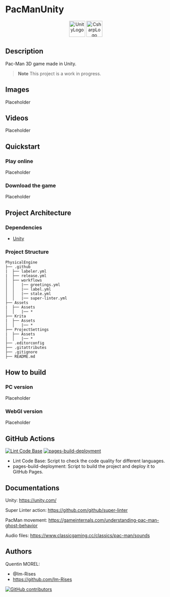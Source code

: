 # PacManUnity

<div align="center">
    <img src="https://img.shields.io/badge/Unity-100000?style=for-the-badge&logo=unity&logoColor=white" alt="UnityLogo" style="height: 50px"/>
    <img src="https://img.shields.io/badge/C%23-239120?style=for-the-badge&logo=c-sharp&logoColor=white" alt="CsharpLogo" style="height: 50px"/>
</div>

## Description

Pac-Man 3D game made in Unity.

> **Note**
> This project is a work in progress.

## Images

Placeholder

## Videos

Placeholder

## Quickstart

### Play online

Placeholder

### Download the game

Placeholder

## Project Architecture

### Dependencies

- [Unity](https://unity.com/)

### Project Structure

~~~
PhysicalEngine
├── .github
|  ├── labeler.yml
|  ├── release.yml
│  ├── workflows
│  │   |── greetings.yml
│  │   |── label.yml
│  │   |── stale.yml
│  │   |── super-linter.yml
├── Assets
|  ├── Assets
│  │   |── *
├── Krita
|  ├── Assets
│  │   |── *
├── ProjectSettings
|  ├── Assets
│  │   |── *
├── .editorconfig
├── .gitattributes
├── .gitignore
├── README.md
~~~

## How to build

### PC version

Placeholder

### WebGl version

Placeholder

## GitHub Actions

[![Lint Code Base](https://github.com/Im-Rises/PacManUnity/actions/workflows/super-linter.yml/badge.svg?branch=main)](https://github.com/Im-Rises/PacManUnity/actions/workflows/super-linter.yml)
[![pages-build-deployment](https://github.com/Im-Rises/PacManUnity/actions/workflows/pages/pages-build-deployment/badge.svg?branch=web-version)](https://github.com/Im-Rises/PacManUnity/actions/workflows/pages/pages-build-deployment)

- Lint Code Base: Script to check the code quality for different languages.
- pages-build-deployment: Script to build the project and deploy it to GitHub Pages.

## Documentations

Unity:
<https://unity.com/>

Super Linter action:
<https://github.com/github/super-linter>

PacMan movement:
<https://gameinternals.com/understanding-pac-man-ghost-behavior>

Audio files:
<https://www.classicgaming.cc/classics/pac-man/sounds>

## Authors

Quentin MOREL:

- @Im-Rises
- <https://github.com/Im-Rises>

[![GitHub contributors](https://contrib.rocks/image?repo=Im-Rises/PacManUnity)](https://github.com/Im-Rises/PacManUnity/graphs/contributors)
